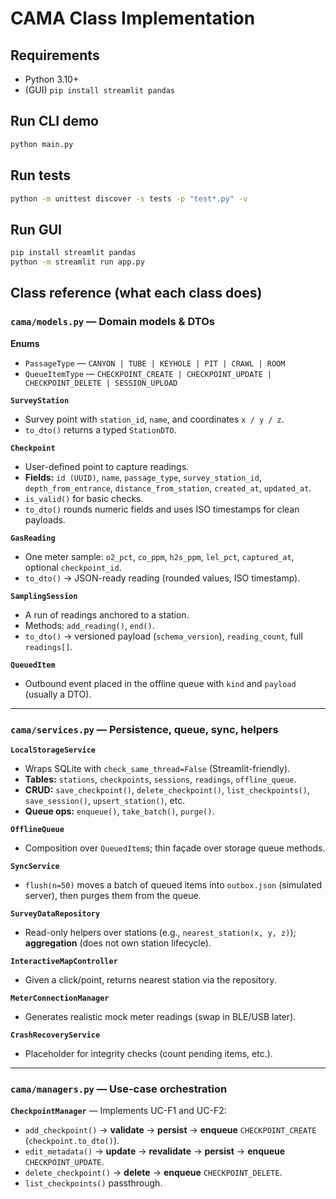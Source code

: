 # CAMA Class Implementation

## Requirements
- Python 3.10+
- (GUI) `pip install streamlit pandas`

## Run CLI demo
```bash
python main.py
```

## Run tests
```bash
python -m unittest discover -s tests -p "test*.py" -v
```

## Run GUI
```bash
pip install streamlit pandas
python -m streamlit run app.py
```

## Class reference (what each class does)

### `cama/models.py` — Domain models & DTOs

**Enums**
- `PassageType` — `CANYON | TUBE | KEYHOLE | PIT | CRAWL | ROOM`
- `QueueItemType` — `CHECKPOINT_CREATE | CHECKPOINT_UPDATE | CHECKPOINT_DELETE | SESSION_UPLOAD`

**`SurveyStation`**
- Survey point with `station_id`, `name`, and coordinates `x / y / z`.
- `to_dto()` returns a typed `StationDTO`.

**`Checkpoint`**
- User-defined point to capture readings.
- **Fields:** `id (UUID)`, `name`, `passage_type`, `survey_station_id`, `depth_from_entrance`, `distance_from_station`, `created_at`, `updated_at`.
- `is_valid()` for basic checks.
- `to_dto()` rounds numeric fields and uses ISO timestamps for clean payloads.

**`GasReading`**
- One meter sample: `o2_pct`, `co_ppm`, `h2s_ppm`, `lel_pct`, `captured_at`, optional `checkpoint_id`.
- `to_dto()` → JSON-ready reading (rounded values, ISO timestamp).

**`SamplingSession`**
- A run of readings anchored to a station.
- Methods: `add_reading()`, `end()`.
- `to_dto()` → versioned payload (`schema_version`), `reading_count`, full `readings[]`.

**`QueuedItem`**
- Outbound event placed in the offline queue with `kind` and `payload` (usually a DTO).

---

### `cama/services.py` — Persistence, queue, sync, helpers

**`LocalStorageService`**
- Wraps SQLite with `check_same_thread=False` (Streamlit-friendly).
- **Tables:** `stations`, `checkpoints`, `sessions`, `readings`, `offline_queue`.
- **CRUD:** `save_checkpoint()`, `delete_checkpoint()`, `list_checkpoints()`, `save_session()`, `upsert_station()`, etc.
- **Queue ops:** `enqueue()`, `take_batch()`, `purge()`.

**`OfflineQueue`**
- Composition over `QueuedItem`s; thin façade over storage queue methods.

**`SyncService`**
- `flush(n=50)` moves a batch of queued items into `outbox.json` (simulated server), then purges them from the queue.

**`SurveyDataRepository`**
- Read-only helpers over stations (e.g., `nearest_station(x, y, z)`); **aggregation** (does not own station lifecycle).

**`InteractiveMapController`**
- Given a click/point, returns nearest station via the repository.

**`MeterConnectionManager`**
- Generates realistic mock meter readings (swap in BLE/USB later).

**`CrashRecoveryService`**
- Placeholder for integrity checks (count pending items, etc.).

---

### `cama/managers.py` — Use-case orchestration

**`CheckpointManager`** — Implements UC-F1 and UC-F2:
- `add_checkpoint()` → **validate** → **persist** → **enqueue** `CHECKPOINT_CREATE` (`checkpoint.to_dto()`).
- `edit_metadata()` → **update** → **revalidate** → **persist** → **enqueue** `CHECKPOINT_UPDATE`.
- `delete_checkpoint()` → **delete** → **enqueue** `CHECKPOINT_DELETE`.
- `list_checkpoints()` passthrough.
